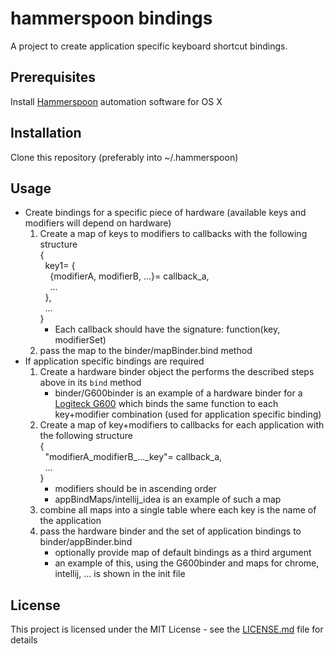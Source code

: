 # hammerspoon bindings
A project to create application specific keyboard shortcut bindings.

## Prerequisites
Install [Hammerspoon](https://www.hammerspoon.org/) automation software for OS X

## Installation
Clone this repository (preferably into ~/.hammerspoon)

## Usage
* Create bindings for a specific piece of hardware (available keys and modifiers will depend on hardware)
    1) Create a map of keys to modifiers to callbacks with the following structure
        <br>{
        <br>&nbsp;&nbsp;key1= {
        <br>&nbsp;&nbsp;&nbsp;&nbsp;{modifierA, modifierB, ...}= callback_a,
        <br>&nbsp;&nbsp;&nbsp;&nbsp;...
        <br>&nbsp;&nbsp;},
        <br>&nbsp;&nbsp;...
        <br>}
        * Each callback should have the signature: function(key, modifierSet)
    2) pass the map to the binder/mapBinder.bind method
* If application specific bindings are required
    1) Create a hardware binder object the performs the described steps above in its `bind` method
        * binder/G600binder is an example of a hardware binder for a [Logiteck G600](https://www.logitechg.com/en-us/product/g600-mmo-gaming-mouse) which binds the same function to each key+modifier combination (used for application specific binding)
    2) Create a map of key+modifiers to callbacks for each application with the following structure
        <br>{
        <br>&nbsp;&nbsp;"modifierA_modifierB_..._key"=  callback_a,
        <br>&nbsp;&nbsp;...
        <br>}
        * modifiers should be in ascending order
        * appBindMaps/intellij_idea is an example of such a map
    3) combine all maps into a single table where each key is the name of the application
    4) pass the hardware binder and the set of application bindings to binder/appBinder.bind
        * optionally provide map of default bindings as a third argument
        * an example of this, using the G600binder and maps for chrome, intellij, ... is shown in the init file
         

## License
This project is licensed under the MIT License - see the [LICENSE.md](https://github.com/albertpatterson/notes-plugin/blob/master/LICENSE) file for details
